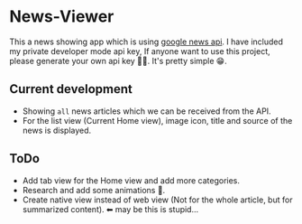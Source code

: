 # News-Viewer

This a news showing app which is using [google news api](https://newsapi.org/).
I have included my private developer mode api key, If anyone want to use this project, please generate your own api key 🙇🏽.
It's pretty simple 😁. 

## Current development
* Showing `all` news articles which we can be received from the API.
* For the list view (Current Home view), image icon, title and source of the news is displayed.

## ToDo
* Add tab view for the Home view and add more categories. 
* Research and add some animations 🤔.
* Create native view instead of web view (Not for the whole article, but for summarized content). ⬅ may be this is stupid...
